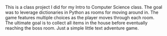 This is a class project I did for my Intro to Computer Science class. 
The goal was to leverage dictionaries in Python as rooms for moving around in. The game features multiple choices as the player moves through each room. The ultimate goal is to collect all items in the house before eventually reaching the boss room. 
Just a simple little text adventure game.
